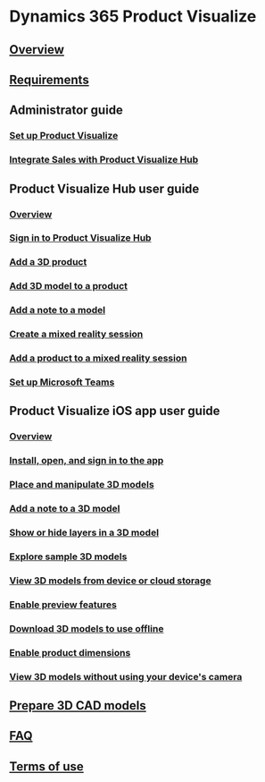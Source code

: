 # Dynamics 365 Product Visualize
## [Overview](index.md)
## [Requirements](requirements.md)

## Administrator guide
### [Set up Product Visualize](setup.md)
### [Integrate Sales with Product Visualize Hub](integrate-sales.md)

## Product Visualize Hub user guide
### [Overview](hub-user-guide.md)
### [Sign in to Product Visualize Hub](sign-in-app.md)
### [Add a 3D product](add-3d-product.md)
### [Add 3D model to a product](add-3d-model-product.md)
### [Add a note to a model](add-note-model.md)
### [Create a mixed reality session](create-mr-session.md)
### [Add a product to a mixed reality session](add-product-mr-session.md)
### [Set up Microsoft Teams](setup-ms-teams.md)

## Product Visualize iOS app user guide
### [Overview](user-guide.md)
### [Install, open, and sign in to the app](sign-in.md)
### [Place and manipulate 3D models](manipulate-models.md)
### [Add a note to a 3D model](add-note.md)
### [Show or hide layers in a 3D model](layers.md)
### [Explore sample 3D models](explore-samples.md)
### [View 3D models from device or cloud storage](browse-models.md)
### [Enable preview features](enable-preview-features.md)
### [Download 3D models to use offline](download-models.md)
### [Enable product dimensions](product-dimensions.md)
### [View 3D models without using your device's camera](ar-mode.md)
## [Prepare 3D CAD models](create-3D-model.md)
## [FAQ](faq.md)
## [Terms of use](../legal/slt-dynamics365-provis-iospre.md)
